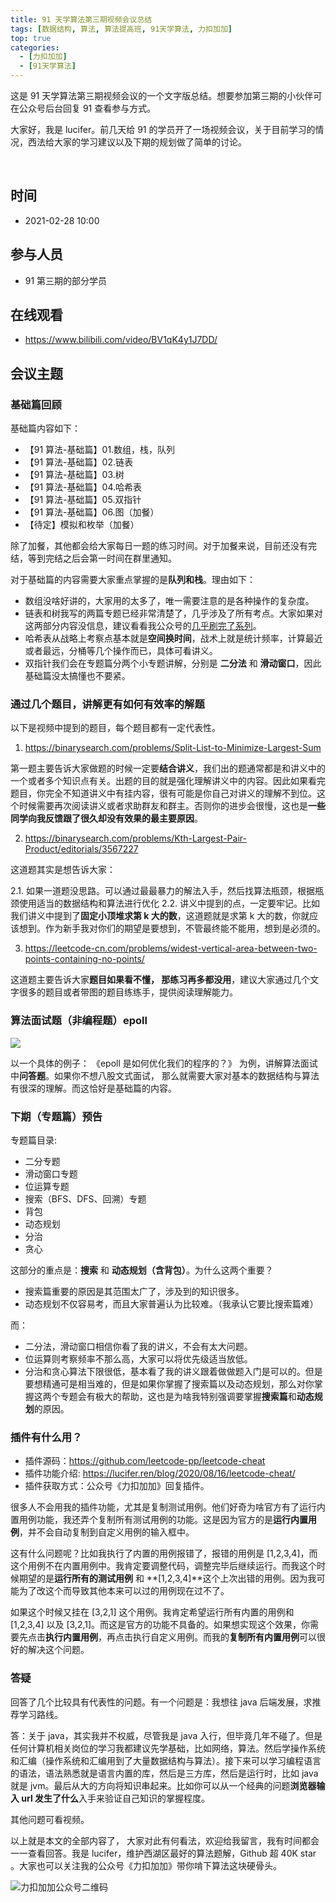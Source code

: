 ```yaml
---
title: 91 天学算法第三期视频会议总结
tags: [数据结构, 算法, 算法提高班, 91天学算法, 力扣加加]
top: true
categories:
  - [力扣加加]
  - [91天学算法]
---
```


这是 91 天学算法第三期视频会议的一个文字版总结。想要参加第三期的小伙伴可在公众号后台回复 91 查看参与方式。

大家好，我是 lucifer。前几天给 91 的学员开了一场视频会议，关于目前学习的情况，西法给大家的学习建议以及下期的规划做了简单的讨论。

​<!-- more -->

## 时间

- 2021-02-28 10:00

## 参与人员

- 91 第三期的部分学员

## 在线观看

- https://www.bilibili.com/video/BV1qK4y1J7DD/

## 会议主题

### 基础篇回顾

基础篇内容如下：

- 【91 算法-基础篇】01.数组，栈，队列
- 【91 算法-基础篇】02.链表
- 【91 算法-基础篇】03.树
- 【91 算法-基础篇】04.哈希表
- 【91 算法-基础篇】05.双指针
- 【91 算法-基础篇】06.图（加餐）
- 【待定】模拟和枚举（加餐）

除了加餐，其他都会给大家每日一题的练习时间。对于加餐来说，目前还没有完结，等到完结之后会第一时间在群里通知。

对于基础篇的内容需要大家重点掌握的是**队列和栈**。理由如下：

- 数组没啥好讲的，大家用的太多了，唯一需要注意的是各种操作的复杂度。
- 链表和树我写的两篇专题已经非常清楚了，几乎涉及了所有考点。大家如果对这两部分内容没信息，建议看看我公众号的[几乎刷完了系列](https://mp.weixin.qq.com/mp/appmsgalbum?__biz=MzI4MzUxNjI3OA==&action=getalbum&album_id=1702469751517528072#wechat_redirect "几乎刷完了系列")。
- 哈希表从战略上考察点基本就是**空间换时间**，战术上就是统计频率，计算最近或者最远，分桶等几个操作而已，具体可看讲义。
- 双指针我们会在专题篇分两个小专题讲解，分别是 **二分法** 和 **滑动窗口**，因此基础篇没太搞懂也不要紧。

### 通过几个题目，讲解更有如何有效率的解题

以下是视频中提到的题目，每个题目都有一定代表性。

1. https://binarysearch.com/problems/Split-List-to-Minimize-Largest-Sum

第一题主要告诉大家做题的时候一定要**结合讲义**，我们出的题通常都是和讲义中的一个或者多个知识点有关。出题的目的就是强化理解讲义中的内容。因此如果看完题目，你完全不知道讲义中有挂内容，很有可能是你自己对讲义的理解不到位。这个时候需要再次阅读讲义或者求助群友和群主。否则你的进步会很慢，这也是**一些同学向我反馈跟了很久却没有效果的最主要原因**。

2. https://binarysearch.com/problems/Kth-Largest-Pair-Product/editorials/3567227

这道题其实是想告诉大家：

2.1. 如果一道题没思路。可以通过最最暴力的解法入手，然后找算法瓶颈，根据瓶颈使用适当的数据结构和算法进行优化
2.2. 讲义中提到的点，一定要牢记。比如我们讲义中提到了**固定小顶堆求第 k 大的数**，这道题就是求第 k 大的数，你就应该想到。作为新手我对你们的期望是要想到，不管最终能不能用，想到是必须的。

3. https://leetcode-cn.com/problems/widest-vertical-area-between-two-points-containing-no-points/

这道题主要告诉大家**题目如果看不懂， 那练习再多都没用**，建议大家通过几个文字很多的题目或者带图的题目练练手，提供阅读理解能力。

### 算法面试题（非编程题）epoll

![](https://tva1.sinaimg.cn/large/e6c9d24ely1go4j91hes0j21g00m4tdq.jpg)

以一个具体的例子： 《epoll 是如何优化我们的程序的？》 为例，讲解算法面试中**问答题**。如果你不想八股文式面试， 那么就需要大家对基本的数据结构与算法有很深的理解。而这恰好是基础篇的内容。

### 下期（专题篇）预告

专题篇目录:

- 二分专题
- 滑动窗口专题
- 位运算专题
- 搜索（BFS、DFS、回溯）专题
- 背包
- 动态规划
- 分治
- 贪心

这部分的重点是：**搜索** 和 **动态规划（含背包）**。为什么这两个重要？

- 搜索篇重要的原因是其范围太广了，涉及到的知识很多。
- 动态规划不仅容易考，而且大家普遍认为比较难。（我承认它要比搜索篇难）

而：

- 二分法，滑动窗口相信你看了我的讲义，不会有太大问题。
- 位运算则考察频率不那么高，大家可以将优先级适当放低。
- 分治和贪心算法下限很低，基本看了我的讲义跟着做做题入门是可以的。但是要想精通可是相当难的，但是如果你掌握了搜索篇以及动态规划，那么对你掌握这两个专题会有极大的帮助，这也是为啥我特别强调要掌握**搜索篇**和**动态规划**的原因。

### 插件有什么用？

- 插件源码：https://github.com/leetcode-pp/leetcode-cheat
- 插件功能介绍: https://lucifer.ren/blog/2020/08/16/leetcode-cheat/
- 插件获取方式：公众号《力扣加加》回复插件。

很多人不会用我的插件功能，尤其是复制测试用例。他们好奇为啥官方有了运行内置用例功能，我还弄个复制所有测试用例的功能。这是因为官方的是**运行内置用例**，并不会自动复制到自定义用例的输入框中。

这有什么问题呢？比如我执行了内置的用例报错了，报错的用例是 [1,2,3,4]，而这个用例不在内置用例中。我肯定要调整代码，调整完毕后继续运行。而我这个时候期望的是**运行所有的测试用例** 和 **[1,2,3,4]**这个上次出错的用例。因为我可能为了改这个而导致其他本来可以过的用例现在过不了。

如果这个时候又挂在 [3,2,1] 这个用例。我肯定希望运行所有内置的用例和 [1,2,3,4] 以及 [3,2,1]。而这是官方的功能不具备的。如果想实现这个效果，你需要先点击**执行内置用例**，再点击执行自定义用例。而我的**复制所有内置用例**可以很好的解决这个问题。

### 答疑

回答了几个比较具有代表性的问题。有一个问题是：我想往 java 后端发展，求推荐学习路线。

答：关于 java，其实我并不权威，尽管我是 java 入行，但毕竟几年不碰了。但是任何计算机相关岗位的学习我都建议先学基础，比如网络，算法。然后学操作系统和汇编（操作系统和汇编用到了大量数据结构与算法）。接下来可以学习编程语言的语法，语法熟悉就是语言内置的库，然后是三方库，然后是运行时，比如 java 就是 jvm。最后从大的方向将知识串起来。比如你可以从一个经典的问题**浏览器输入 url 发生了什么**入手来验证自己知识的掌握程度。

其他问题可看视频。

以上就是本文的全部内容了， 大家对此有何看法，欢迎给我留言，我有时间都会一一查看回答。我是 lucifer，维护西湖区最好的算法题解，Github 超 40K star 。大家也可以关注我的公众号《力扣加加》带你啃下算法这块硬骨头。

![力扣加加公众号二维码](https://tva1.sinaimg.cn/large/007S8ZIlly1gfcuzagjalj30p00dwabs.jpg)
